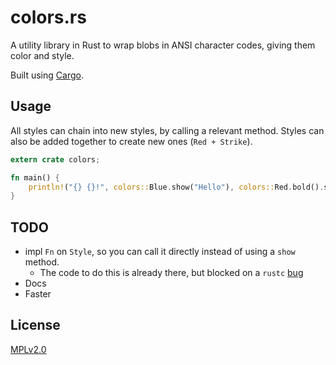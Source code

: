 # colors.rs

A utility library in Rust to wrap blobs in ANSI character codes, giving them color and style.

Built using [Cargo](https://github.com/rust-lang/cargo).

## Usage

All styles can chain into new styles, by calling a relevant method. Styles can also be added together to create new ones (`Red + Strike`).

```rust
extern crate colors;

fn main() {
    println!("{} {}!", colors::Blue.show("Hello"), colors::Red.bold().show("World"));
}
```

## TODO

- impl `Fn` on `Style`, so you can call it directly instead of using a `show` method.
    - The code to do this is already there, but blocked on a `rustc` [bug](https://github.com/rust-lang/rust/issues/15905)
- Docs
- Faster

## License

[MPLv2.0](./LICENSE)
